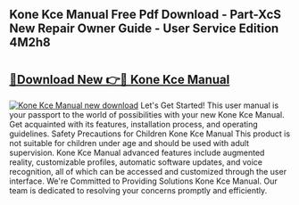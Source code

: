 ## Kone Kce Manual Free Pdf Download - Part-XcS New Repair Owner Guide - User Service Edition 4M2h8

# <h2><a href="http://cf22758.oget.top/?id=Kone+Kce+Manual">🔗Download New 👉🔴 Kone Kce Manual</a></h2>

[![Kone Kce Manual new download](https://i.imgur.com/5g1atiW.png)](http://cf22758.oget.top/?id=Kone+Kce+Manual)
Let's Get Started! This user manual is your passport to the world of possibilities with your new Kone Kce Manual. Get acquainted with its features, installation process, and operating guidelines. Safety Precautions for Children Kone Kce Manual This product is not suitable for children under age and should be used with adult supervision. Kone Kce Manual advanced features include augmented reality, customizable profiles, automatic software updates, and voice recognition, all of which can be accessed and customized through the user interface. We're Committed to Providing Solutions Kone Kce Manual. Our team is dedicated to resolving your concerns promptly and efficiently.
